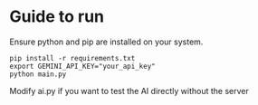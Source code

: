 # Guide to run

Ensure python and pip are installed on your system.  

```
pip install -r requirements.txt
export GEMINI_API_KEY="your_api_key"
python main.py
```

Modify ai.py if you want to test the AI directly without the server
